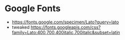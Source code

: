 # Google Fonts

* https://fonts.google.com/specimen/Lato?query=lato
* tweaked https://fonts.googleapis.com/css?family=Lato:400,700,400italic,700italic&subset=latin
